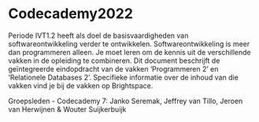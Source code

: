 # Codecademy2022
Periode IVT1.2 heeft als doel de basisvaardigheden van softwareontwikkeling verder te ontwikkelen. 
Softwareontwikkeling is meer dan programmeren alleen. 
Je moet leren om de kennis uit de verschillende vakken in de opleiding te combineren.
Dit document beschrijft de geïntegreerde eindopdracht van de vakken ‘Programmeren 2’ en
‘Relationele Databases 2’. Specifieke informatie over de inhoud van die vakken vind je bij de
vakken op Brightspace.

Groepsleden - Codecademy 7:
Janko Seremak,
Jeffrey van Tillo,
Jeroen van Herwijnen &
Wouter Suijkerbuijk
